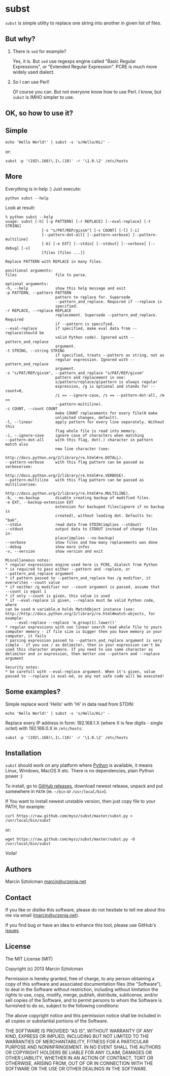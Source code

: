 subst
=====

`subst` is simple utility to replace one string into another in given list of files.

But why?
--------

1. There is `sed` for example?

    Yes, it is. But `sed` use regexps engine called "Basic Regular Expressions", or "Extended
    Regular Expression". PCRE is much more widely used dialect.

2. So I can use Perl!

    Of course you can. But not everyone know how to use Perl. I know, but `subst` is IMHO
    simpler to use.

OK, so how to use it?
---------------------

Simple
------

    echo 'Hello World!' | subst -s 's/Hello/Hi/' -

or:

    subst -p '(192\.168)\.1\.(10)' -r '\1.0.\2' /etc/hosts

More
----

Everything is in help :) Just execute:

    python subst --help

Look at result:

    % python subst --help
    usage: subst [-h] [-p PATTERN] [-r REPLACE] [--eval-replace] [-t STRING]
                    [-s "s/PAT/REP/gixsm"] [-c COUNT] [-l] [-i]
                    [--pattern-dot-all] [--pattern-verbose] [--pattern-multiline]
                    [-b] [-e EXT] [--stdin] [--stdout] [--verbose] [--debug] [-v]
                    [files [files ...]]

    Replace PATTERN with REPLACE in many files.

    positional arguments:
    files                 file to parse.

    optional arguments:
    -h, --help            show this help message and exit
    -p PATTERN, --pattern PATTERN
                          pattern to replace for. Supersede
                          --pattern_and_replace. Required if --replace is
                          specified.
    -r REPLACE, --replace REPLACE
                          replacement. Supersede --pattern_and_replace. Required
                          if --pattern is specified.
    --eval-replace        if specified, make eval data from --replace(should be
                          valid Python code). Ignored with --pattern_and_replace
                          argument.
    -t STRING, --string STRING
                          if specified, treats --pattern as string, not as
                          regular expression. Ignored with --pattern_and_replace
                          argument.
    -s "s/PAT/REP/gixsm", --pattern_and_replace "s/PAT/REP/gixsm"
                          pattern and replacement in one:
                          s/pattern/replace/g(pattern is always regular
                          expression, /g is optional and stands for --count=0,
                          /i == --ignore-case, /s == --pattern-dot-all, /m ==
                          --pattern-multiline).
    -c COUNT, --count COUNT
                          make COUNT replacements for every file(0 make
                          unlimited changes, default).
    -l, --linear          apply pattern for every line separately. Without this
                          flag whole file is read into memory.
    -i, --ignore-case     ignore case of characters when matching
    --pattern-dot-all     with this flag, dot(.) character in pattern match also
                          new line character (see:
                          http://docs.python.org/2/library/re.html#re.DOTALL).
    --pattern-verbose     with this flag pattern can be passed as verbose(see:
                          http://docs.python.org/2/library/re.html#re.VERBOSE).
    --pattern-multiline   with this flag pattern can be passed as multiline(see:
                          http://docs.python.org/2/library/re.html#re.MULTILINE).
    -b, --no-backup       disable creating backup of modified files.
    -e EXT, --backup-extension EXT
                          extension for backuped files(ignore if no backup is
                          created), without leading dot. Defaults to: "bak".
    --stdin               read data from STDIN(implies --stdout)
    --stdout              output data to STDOUT instead of change files in-
                          place(implies --no-backup)
    --verbose             show files and how many replacements was done
    --debug               show more infos
    -v, --version         show version and exit

    Miscellaneous notes:
    * regular expressions engine used here is PCRE, dialect from Python
    * is required to pass either --pattern and -replace, or
    --pattern_and_replace argument
    * if pattern passed to --pattern_and_replace has /g modifier, it
    overwrites --count value
    * if neither /g modifier nor --count argument is passed, assume that
    --count is equal 1
    * if only --count is given, this value is used
    * if --eval-replace is given, --replace must be valid Python code, where
    can be used m variable.m holds MatchObject instance (see:
    http://http://docs.python.org/2/library/re.html#match-objects, for
    example:
        --eval-replace --replace 'm.group(1).lower()'
    * regular expressions with non linear search read whole file to yours
    computer memory - if file size is bigger then you have memory in your
    computer, it fails
    * parsing expression passed to --pattern_and_replace argument is very
    simple - if you use / as delimiter, then in your expression can't be
    used this character anymore. If you need to use same character as
    delimiter and in expression, then better use --pattern and --replace
    argument

    Security notes:
    * be carefull with --eval-replace argument. When it's given, value
    passed to --replace is eval-ed, so any not safe code will be executed!

Some examples?
--------------

Simple replace word 'Hello' with 'Hi' in data read from STDIN:

    echo 'Hello World!' | subst -s 's/Hello/Hi/' -

Replace every IP address in form: 192.168.1.X (where X is few digits - single octet)
with 192.168.0.X in `/etc/hosts`:

    subst -p '(192\.168)\.1\.(10)' -r '\1.0.\2' /etc/hosts

Installation
------------

`subst` should work on any platform where [Python](http://python.org) is available, it means Linux, Windows, MacOS X etc. There is no dependencies, plain Python power :)

To install, go to [GitHub releases](https://github.com/mysz/subst/releases), download newest release, unpack and put somewhere in `PATH` (ie. `~/bin` or `/usr/local/bin`).

If You want to install newest unstable version, then just copy file to your PATH, for example:

    curl https://raw.github.com/mysz/subst/master/subst.py > /usr/local/bin/subst

or:

    wget https://raw.github.com/mysz/subst/master/subst.py -O /usr/local/bin/subst

Voila!

Authors
-------

Marcin Sztolcman <marcin@urzenia.net>

Contact
-------

If you like or dislike this software, please do not hesitate to tell me about this me via email (marcin@urzenia.net).

If you find bug or have an idea to enhance this tool, please use GitHub's [issues](https://github.com/mysz/subst/issues).

License
-------

The MIT License (MIT)

Copyright (c) 2013 Marcin Sztolcman

Permission is hereby granted, free of charge, to any person obtaining a copy of
this software and associated documentation files (the "Software"), to deal in
the Software without restriction, including without limitation the rights to
use, copy, modify, merge, publish, distribute, sublicense, and/or sell copies of
the Software, and to permit persons to whom the Software is furnished to do so,
subject to the following conditions:

The above copyright notice and this permission notice shall be included in all
copies or substantial portions of the Software.

THE SOFTWARE IS PROVIDED "AS IS", WITHOUT WARRANTY OF ANY KIND, EXPRESS OR
IMPLIED, INCLUDING BUT NOT LIMITED TO THE WARRANTIES OF MERCHANTABILITY, FITNESS
FOR A PARTICULAR PURPOSE AND NONINFRINGEMENT. IN NO EVENT SHALL THE AUTHORS OR
COPYRIGHT HOLDERS BE LIABLE FOR ANY CLAIM, DAMAGES OR OTHER LIABILITY, WHETHER
IN AN ACTION OF CONTRACT, TORT OR OTHERWISE, ARISING FROM, OUT OF OR IN
CONNECTION WITH THE SOFTWARE OR THE USE OR OTHER DEALINGS IN THE SOFTWARE.

